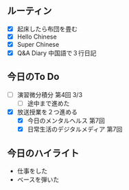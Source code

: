 ## ルーティン
- [x] 起床したら布団を畳む
- [x] Hello Chinese
- [x] Super Chinese
- [x] Q&A Diary 中国語で３行日記
## 今日のTo Do
- [ ] 演習微分積分 第4回 3/3
	- [ ] 途中まで進めた
- [x] 放送授業を２つ進める
	- [x] 今日のメンタルヘルス 第7回
	- [x] 日常生活のデジタルメディア 第7回
## 今日のハイライト
- 仕事をした
- ベースを弾いた
